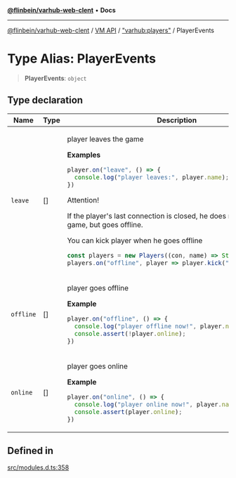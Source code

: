 [**@flinbein/varhub-web-clent**](../../../../README.md) • **Docs**

***

[@flinbein/varhub-web-clent](../../../../README.md) / [VM API](../../../README.md) / ["varhub:players"](../README.md) / PlayerEvents

# Type Alias: PlayerEvents

> **PlayerEvents**: `object`

## Type declaration

<table>
<thead>
<tr>
<th>Name</th>
<th>Type</th>
<th>Description</th>
<th>Defined in</th>
</tr>
</thead>
<tbody>
<tr>
<td>

`leave`

</td>
<td>

[]

</td>
<td>

player leaves the game

**Examples**

```typescript
player.on("leave", () => {
  console.log("player leaves:", player.name);
})
```

Attention!

If the player's last connection is closed, he does not leave the game, but goes offline.

You can kick player when he goes offline

```typescript
const players = new Players((con, name) => String(name));
players.on("offline", player => player.kick("disconnected"));
```

</td>
<td>

[src/modules.d.ts:379](https://github.com/flinbein/varhub-web-client/blob/5e789e48d34c1b3a28fc8322cbb077cc651a1ead/src/modules.d.ts#L379)

</td>
</tr>
<tr>
<td>

`offline`

</td>
<td>

[]

</td>
<td>

player goes offline

**Example**

```typescript
player.on("offline", () => {
  console.log("player offline now!", player.name);
  console.assert(!player.online);
})
```

</td>
<td>

[src/modules.d.ts:401](https://github.com/flinbein/varhub-web-client/blob/5e789e48d34c1b3a28fc8322cbb077cc651a1ead/src/modules.d.ts#L401)

</td>
</tr>
<tr>
<td>

`online`

</td>
<td>

[]

</td>
<td>

player goes online

**Example**

```typescript
player.on("online", () => {
  console.log("player online now!", player.name);
  console.assert(player.online);
})
```

</td>
<td>

[src/modules.d.ts:390](https://github.com/flinbein/varhub-web-client/blob/5e789e48d34c1b3a28fc8322cbb077cc651a1ead/src/modules.d.ts#L390)

</td>
</tr>
</tbody>
</table>

## Defined in

[src/modules.d.ts:358](https://github.com/flinbein/varhub-web-client/blob/5e789e48d34c1b3a28fc8322cbb077cc651a1ead/src/modules.d.ts#L358)

